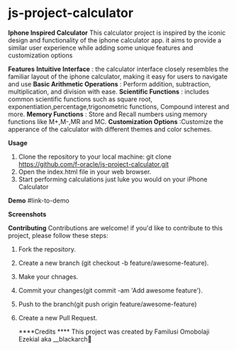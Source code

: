 # js-project-calculator
****Iphone Inspired Calculator****
This calculator project is inspired by the iconic design and functionality of the iphone calculator app. it aims to provide a similar user experience while adding some unique features and customization options

****Features****
**Intuitive Interface** : the calculator interface closely resembles the familiar layout of the iphone calculator, making it easy for users to navigate and use
**Basic Arithmetic Operations** : Perform addition, subtraction, multiplication, and division with ease.
**Scientific Functions** : includes common scientific functions such as square root, exponentiation,percentage,trigonometric functions, Compound interest and more.
**Memory Functions** : Store and Recall numbers using memory functions like M+,M-,MR and MC.
**Customization Options** :Customize the apperance of the calculator with different themes and color schemes.

****Usage****
1. Clone the repository to your local machine:
 git clone https://github.com/f-oracle/js-project-calculator.git
2. Open the index.html file in your web browser.
3. Start performing calculations just luke you would on your iPhone Calculator

****Demo****
#link-to-demo

****Screenshots****


****Contributing****
Contributions are welcome! if you'd like to contribute to this project, please follow these steps:

1. Fork the repository.
2. Create a new branch (git checkout -b feature/awesome-feature).
3. Make your chnages.
4. Commit your changes(git commit -am 'Add awesome feature').
5. Push to the branch(git push origin feature/awesome-feature)
6. Create a new Pull Request.
   
   ****Credits ****
   This project was created by Familusi Omobolaji Ezekial aka __blackarch🦅

   

